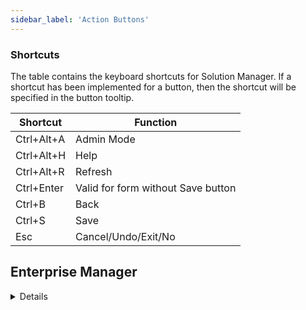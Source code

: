 ```yaml
---
sidebar_label: 'Action Buttons'
---
```


### Shortcuts

The table contains the keyboard shortcuts for Solution Manager. If a shortcut has been implemented for a button, then the shortcut will be specified in the button tooltip.


| Shortcut | Function | 
| --- | --- |
| Ctrl+Alt+A | Admin Mode | 
| Ctrl+Alt+H | Help | 
| Ctrl+Alt+R | Refresh |
| Ctrl+Enter | Valid for form without Save button |
| Ctrl+B | Back | 
| Ctrl+S | Save |
| Esc | Cancel/Undo/Exit/No |


## Enterprise Manager

<details>

* In Enterprise Manager, most screens under Administration section will present these buttons assigned to their respective actions:

**ADD** _(Ctrl + N)_: Adds appropriate editor information  
**REMOVE** _(Ctrl + D)_: Deletes appropriate editor information  
**SAVE** _(Ctrl + S)_: Saves appropriate editor information  
**CANCEL** _(Ctrl + R)_: Cancels appropriate editor information

#### Shortcuts

* In Enterprise Manager, **Ctrl+Alt+K** (Show Key Assist) will display a shortcut menu
* Content depends on the active screen

![Picture6](../static/imgbasic/Picture6.png)

![Picture7](../static/imgbasic/Picture7.png)

</details>